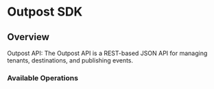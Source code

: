 # Outpost SDK

## Overview

Outpost API: The Outpost API is a REST-based JSON API for managing tenants, destinations, and publishing events.

### Available Operations
